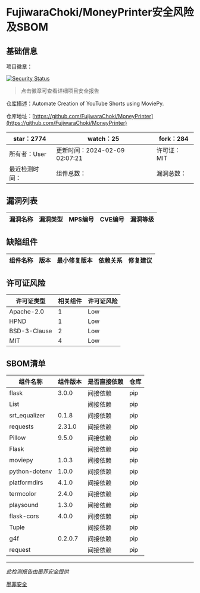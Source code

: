 # FujiwaraChoki/MoneyPrinter安全风险及SBOM

## 基础信息

项目徽章：

[![Security Status](https://www.murphysec.com/platform3/v31/badge/1755660426278080512.svg)](https://www.murphysec.com/console/report/1754937188750864384/1755660426278080512)

> 点击徽章可查看详细项目安全报告

仓库描述：Automate Creation of YouTube Shorts using MoviePy.

仓库地址：[https://github.com/FujiwaraChoki/MoneyPrinter](https://github.com/FujiwaraChoki/MoneyPrinter)

| star：2774 | watch：25 | fork：284 |
| ----------- | -------------- | ------------ |
| 所有者：User | 更新时间：2024-02-09 02:07:21 | 许可证：MIT |
| 最近检测时间： | 组件总数： | 漏洞总数： |




## 漏洞列表

| 漏洞名称 | 漏洞类型 | MPS编号 | CVE编号 | 漏洞等级 |
| ------- | ------ | ------- | ------ | ----- |





## 缺陷组件

| 组件名称 | 版本 | 最小修复版本 | 依赖关系 | 修复建议 |
| -------- | ---- | ------------ | -------- | -------- |





## 许可证风险

| 许可证类型 | 相关组件 | 许可证风险 |
| ---------- | -------- | ---------- |
|Apache-2.0|1|Low|
|HPND|1|Low|
|BSD-3-Clause|2|Low|
|MIT|4|Low|




## SBOM清单

| 组件名称 | 组件版本 | 是否直接依赖 | 仓库 |
| -------- | -------- | ------------ | ---- |
|flask|3.0.0|间接依赖|pip|
|List||间接依赖|pip|
|srt_equalizer|0.1.8|间接依赖|pip|
|requests|2.31.0|间接依赖|pip|
|Pillow|9.5.0|间接依赖|pip|
|Flask||间接依赖|pip|
|moviepy|1.0.3|间接依赖|pip|
|python-dotenv|1.0.0|间接依赖|pip|
|platformdirs|4.1.0|间接依赖|pip|
|termcolor|2.4.0|间接依赖|pip|
|playsound|1.3.0|间接依赖|pip|
|flask-cors|4.0.0|间接依赖|pip|
|Tuple||间接依赖|pip|
|g4f|0.2.0.7|间接依赖|pip|
|request||间接依赖|pip|


------

*此检测报告由墨菲安全提供*

[墨菲安全](www.murphysec.com)